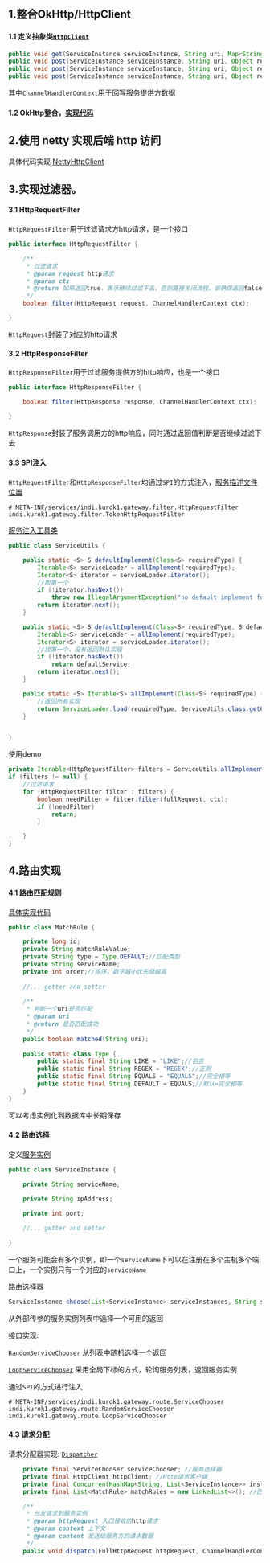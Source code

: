 ## 1.整合OkHttp/HttpClient

#### 1.1 定义抽象类[`HttpClient`](./src/main/java/indi/kurok1/gateway/outbound/HttpClient.java)

```java
public void get(ServiceInstance serviceInstance, String uri, Map<String, String> httpHeaders, ChannelHandlerContext context);
public void post(ServiceInstance serviceInstance, String uri, Object requestBody, Map<String, String> httpHeaders, ChannelHandlerContext context);
public void post(ServiceInstance serviceInstance, String uri, Object requestBody, Map<String, String> httpHeaders, ChannelHandlerContext context);
public void post(ServiceInstance serviceInstance, String uri, Object requestBody, Map<String, String> httpHeaders, ChannelHandlerContext context);
```

其中`ChannelHandlerContext`用于回写服务提供方数据

#### 1.2 OkHttp整合，[实现代码](./src/main/java/indi/kurok1/gateway/outbound/okhttp/HttpClientImpl.java)



## 2.使用 netty 实现后端 http 访问

具体代码实现 [NettyHttpClient](./src/main/java/indi/kurok1/gateway/outbound/netty/NettyHttpClient.java)



## 3.实现过滤器。

#### 3.1 HttpRequestFilter

`HttpRequestFilter`用于过滤请求方http请求，是一个接口

```java
public interface HttpRequestFilter {

    /**
     * 过滤请求
     * @param request http请求
     * @param ctx
     * @return 如果返回true，表示继续过滤下去，否则直接关闭流程，请确保返回false时已经写入了响应数据
     */
    boolean filter(HttpRequest request, ChannelHandlerContext ctx);

}
```

`HttpRequest`封装了对应的http请求



#### 3.2 HttpResponseFilter

`HttpResponseFilter`用于过滤服务提供方的http响应，也是一个接口

```java
public interface HttpResponseFilter {

    boolean filter(HttpResponse response, ChannelHandlerContext ctx);

}
```

`HttpResponse`封装了服务调用方的http响应，同时通过返回值判断是否继续过滤下去



#### 3.3 SPI注入

`HttpRequestFilter`和`HttpResponseFilter`均通过`SPI`的方式注入，[服务描述文件位置](./src/main/resources/META-INF/services)

```
# META-INF/services/indi.kurok1.gateway.filter.HttpRequestFilter
indi.kurok1.gateway.filter.TokenHttpRequestFilter
```

[服务注入工具类](./src/main/java/indi/kurok1/gateway/common/ServiceUtils.java)

```java
public class ServiceUtils {

    public static <S> S defaultImplement(Class<S> requiredType) {
        Iterable<S> serviceLoader = allImplement(requiredType);
        Iterator<S> iterator = serviceLoader.iterator();
        //取第一个
        if (!iterator.hasNext())
            throw new IllegalArgumentException("no default implement found : " + requiredType.getName());
        return iterator.next();
    }

    public static <S> S defaultImplement(Class<S> requiredType, S defaultService) {
        Iterable<S> serviceLoader = allImplement(requiredType);
        Iterator<S> iterator = serviceLoader.iterator();
        //找第一个，没有返回默认实现
        if (!iterator.hasNext())
            return defaultService;
        return iterator.next();
    }

    public static <S> Iterable<S> allImplement(Class<S> requiredType) {
        //返回所有实现
        return ServiceLoader.load(requiredType, ServiceUtils.class.getClassLoader());
    }


}
```

使用demo

```java
private Iterable<HttpRequestFilter> filters = ServiceUtils.allImplement(HttpRequestFilter.class);;
if (filters != null) {
    //过滤请求
	for (HttpRequestFilter filter : filters) {
    	boolean needFilter = filter.filter(fullRequest, ctx);
        if (!needFilter)
        	return;
        }

    }
}
```



## 4.路由实现

#### 4.1 路由匹配规则

[具体实现代码](./src/main/java/indi/kurok1/gateway/route/MatchRule.java)

```java
public class MatchRule {

    private long id;
    private String matchRuleValue;
    private String type = Type.DEFAULT;//匹配类型
    private String serviceName;
    private int order;//排序，数字越小优先级越高
    
    //... getter and setter
    
    /**
     * 判断一个uri是否匹配
     * @param uri
     * @return 是否匹配成功
     */
    public boolean matched(String uri);
    
    public static class Type {
        public static final String LIKE = "LIKE";//包含
        public static final String REGEX = "REGEX";//正则
        public static final String EQUALS = "EQUALS";//完全相等
        public static final String DEFAULT = EQUALS;//默认=完全相等
    }
}
```

可以考虑实例化到数据库中长期保存

#### 4.2 路由选择

定义[服务实例](./src/main/java/indi/kurok1/gateway/route/ServiceInstance.java)

```java
public class ServiceInstance {

    private String serviceName;

    private String ipAddress;

    private int port;
    
    //... getter and setter
    
}
```

一个服务可能会有多个实例，即一个`serviceName`下可以在注册在多个主机多个端口上，一个实例只有一个对应的`serviceName`

[路由选择器](./src/main/java/indi/kurok1/gateway/route/ServiceChooser.java)

```java
ServiceInstance choose(List<ServiceInstance> serviceInstances, String serviceName)
```

从外部传参的服务实例列表中选择一个可用的返回

接口实现: 

[`RandomServiceChooser`](./src/main/java/indi/kurok1/gateway/route/RandomServiceChooser.java) 从列表中随机选择一个返回

[`LoopServiceChooser`](./src/main/java/indi/kurok1/gateway/route/LoopServiceChooser.java) 采用全局下标的方式，轮询服务列表，返回服务实例

通过`SPI`的方式进行注入

```
# META-INF/services/indi.kurok1.gateway.route.ServiceChooser
indi.kurok1.gateway.route.RandomServiceChooser
indi.kurok1.gateway.route.LoopServiceChooser
```



#### 4.3 请求分配

请求分配器实现: [`Dispatcher`](./src/main/java/indi/kurok1/gateway/route/Dispatcher.java)

```java
    private final ServiceChooser serviceChooser; //服务选择器
    private final HttpClient httpClient; //Htto请求客户端
    private final ConcurrentHashMap<String, List<ServiceInstance>> instanceMap = new ConcurrentHashMap<>(); //服务实例映射  服务名称->服务实例列表
    private final List<MatchRule> matchRules = new LinkedList<>(); //匹配规则

	/**
     * 分发请求到服务实例
     * @param httpRequest 入口接收的http请求
     * @param context 上下文
     * @param content 发送给服务方的请求数据
     */
    public void dispatch(FullHttpRequest httpRequest, ChannelHandlerContext context, Object content);
```

